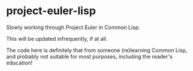 # project-euler-lisp
Slowly working through Project Euler in Common Lisp.

This will be updated infrequently, if at all.

The code here is definitely that from someone (re)learning Common Lisp,
and probably not suitable for most purposes, including the reader's
education!



